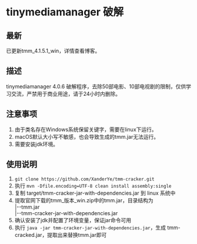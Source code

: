 # tinymediamanager 破解

## 最新

已更新tmm_4.1.5.1_win，详情查看博客。

## 描述

tinymediamanager 4.0.6 破解程序，去除50部电影、10部电视剧的限制，仅供学习交流，严禁用于商业用途，请于24小时内删除。

## 注意事项

1. 由于类名存在Windows系统保留关键字，需要在linux下运行。
2. macOS默认大小写不敏感，也会导致生成的tmm.jar无法运行。
3. 需要安装jdk环境。

## 使用说明

1. `git clone https://github.com/XanderYe/tmm-cracker.git`
2. 执行 `mvn -Dfile.encoding=UTF-8 clean install assembly:single`
3. 复制 target/tmm-cracker-jar-with-dependencies.jar 到 linux 系统中
4. 提取官网下载的tmm_版本_win.zip中的tmm.jar，目录结构为<br/>
|--tmm.jar<br/>
|--tmm-cracker-jar-with-dependencies.jar<br/>
5. 确认安装了jdk并配置了环境变量，保证jar命令可用
6. 执行 `java -jar tmm-cracker-jar-with-dependencies.jar`，生成 tmm-cracked.jar，提取出来替换tmm.jar即可
